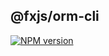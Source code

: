 ## @fxjs/orm-cli

[![NPM version](https://img.shields.io/npm/v/@fxjs/orm-cli.svg)](https://www.npmjs.org/package/@fxjs/orm-cli)


